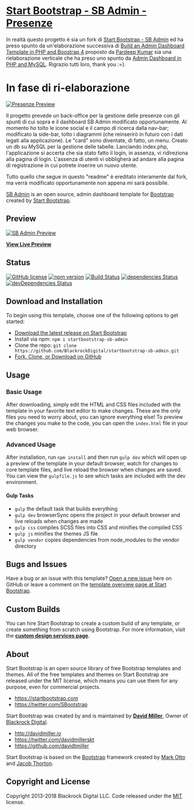 # [Start Bootstrap - SB Admin - Presenze](https://github.com/losciuto/startbootstrap-sb-admin-presenze/)

In realtà questo progetto è sia un fork di [Start Bootstrap - SB Admin](https://startbootstrap.com/template-overviews/sb-admin/) ed ha preso spunto da un'elaborazione successiva di [Build an Admin Dashboard Template in PHP and Boostrap 4](https://www.cloudways.com/blog/admin-dashboard-template-php-boostrap-4/) proposto da [Pardeep Kumar](https://www.cloudways.com/blog/author/pardeep-kumar/) sia una rielaborazione verticale che ha preso uno spunto da [Admin Dashboard in PHP and MySQL](https://www.planet-source-code.com/vb/scripts/ShowCode.asp?txtCodeId=3109&lngWId=8). Rigrazio tutti loro, thank you :=).

# In fase di ri-elaborazione

[![Presenze Preview](https://github.com/losciuto/startbootstrap-sb-admin-presenze/blob/master/img/dashboard.png)](http://www.pixellm.it/presenze/index.php)

Il progetto prevede un back-office per la gestione delle presenze con gli spunti di cui sopra e il dashboard SB Admin modificato opportunamente. 
Al momento ho tolto le icone social e il campo di ricerca dalla nav-bar; modificato la side-bar, tolto i diagrammi (che reinserirò in futuro con i dati legati alla applicazione). Le "card" sono diventate, di fatto, un menu. Creato un db su MySQL per la gestione delle tabelle. 
Lanciando index.php, l'applicazione si accerta che sia stato fatto il login, in assenza, vi ridireziona alla pagina di login. L'assenza di utenti vi obbligherà ad andare alla pagina di registrazione in cui potrete inserire un nuovo utente.

Tutto quello che segue in questo "readme" è ereditato interamente dal fork, ma verrà modificato opportunamente non appena mi sarà possibile.

[SB Admin](http://startbootstrap.com/template-overviews/sb-admin/) is an open source, admin dashboard template for [Bootstrap](http://getbootstrap.com/) created by [Start Bootstrap](http://startbootstrap.com/).

## Preview

[![SB Admin Preview](https://startbootstrap.com/assets/img/templates/sb-admin.jpg)](https://blackrockdigital.github.io/startbootstrap-sb-admin/)

**[View Live Preview](https://blackrockdigital.github.io/startbootstrap-sb-admin/)**

## Status

[![GitHub license](https://img.shields.io/badge/license-MIT-blue.svg)](https://raw.githubusercontent.com/BlackrockDigital/startbootstrap-sb-admin/master/LICENSE)
[![npm version](https://img.shields.io/npm/v/startbootstrap-sb-admin.svg)](https://www.npmjs.com/package/startbootstrap-sb-admin)
[![Build Status](https://travis-ci.org/BlackrockDigital/startbootstrap-sb-admin.svg?branch=master)](https://travis-ci.org/BlackrockDigital/startbootstrap-sb-admin)
[![dependencies Status](https://david-dm.org/BlackrockDigital/startbootstrap-sb-admin/status.svg)](https://david-dm.org/BlackrockDigital/startbootstrap-sb-admin)
[![devDependencies Status](https://david-dm.org/BlackrockDigital/startbootstrap-sb-admin/dev-status.svg)](https://david-dm.org/BlackrockDigital/startbootstrap-sb-admin?type=dev)

## Download and Installation

To begin using this template, choose one of the following options to get started:
* [Download the latest release on Start Bootstrap](https://startbootstrap.com/template-overviews/sb-admin/)
* Install via npm: `npm i startbootstrap-sb-admin`
* Clone the repo: `git clone https://github.com/BlackrockDigital/startbootstrap-sb-admin.git`
* [Fork, Clone, or Download on GitHub](https://github.com/BlackrockDigital/startbootstrap-sb-admin)

## Usage

### Basic Usage

After downloading, simply edit the HTML and CSS files included with the template in your favorite text editor to make changes. These are the only files you need to worry about, you can ignore everything else! To preview the changes you make to the code, you can open the `index.html` file in your web browser.

### Advanced Usage

After installation, run `npm install` and then run `gulp dev` which will open up a preview of the template in your default browser, watch for changes to core template files, and live reload the browser when changes are saved. You can view the `gulpfile.js` to see which tasks are included with the dev environment.

#### Gulp Tasks

- `gulp` the default task that builds everything
- `gulp dev` browserSync opens the project in your default browser and live reloads when changes are made
- `gulp css` compiles SCSS files into CSS and minifies the compiled CSS
- `gulp js` minifies the themes JS file
- `gulp vendor` copies dependencies from node_modules to the vendor directory

## Bugs and Issues

Have a bug or an issue with this template? [Open a new issue](https://github.com/BlackrockDigital/startbootstrap-sb-admin/issues) here on GitHub or leave a comment on the [template overview page at Start Bootstrap](http://startbootstrap.com/template-overviews/sb-admin/).

## Custom Builds

You can hire Start Bootstrap to create a custom build of any template, or create something from scratch using Bootstrap. For more information, visit the **[custom design services page](https://startbootstrap.com/bootstrap-design-services/)**.

## About

Start Bootstrap is an open source library of free Bootstrap templates and themes. All of the free templates and themes on Start Bootstrap are released under the MIT license, which means you can use them for any purpose, even for commercial projects.

* https://startbootstrap.com
* https://twitter.com/SBootstrap

Start Bootstrap was created by and is maintained by **[David Miller](http://davidmiller.io/)**, Owner of [Blackrock Digital](http://blackrockdigital.io/).

* http://davidmiller.io
* https://twitter.com/davidmillerskt
* https://github.com/davidtmiller

Start Bootstrap is based on the [Bootstrap](http://getbootstrap.com/) framework created by [Mark Otto](https://twitter.com/mdo) and [Jacob Thorton](https://twitter.com/fat).

## Copyright and License

Copyright 2013-2018 Blackrock Digital LLC. Code released under the [MIT](https://github.com/BlackrockDigital/startbootstrap-sb-admin/blob/gh-pages/LICENSE) license.
